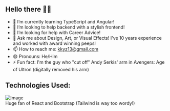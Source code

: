 ## Hello there 👳‍♂️

- 🌱 I’m currently learning TypeScript and Angular!
- 👯 I’m looking to help backend with a stylish frontend!
- 🤔 I’m looking for help with Career Advice!
- 💬 Ask me about Design, Art, or Visual Effects! I've 10 years experience and worked with award winning peeps!
- 📫 How to reach me: kkyz13@gmail.com
- 😄 Pronouns: He/Him
- ⚡ Fun fact: I'm the guy who "cut off" Andy Serkis' arm in Avengers: Age of Ultron (digitally removed his arm)

## Technologies Used:
![image](https://github.com/kkyz13/kkyz13/assets/155720573/d44d2b60-8da0-4db1-8a6d-25d43ac15402) <br/>
Huge fan of React and Bootstrap (Tailwind is way too wordy!)
<!--
**kkyz13/kkyz13** is a ✨ _special_ ✨ repository because its `README.md` (this file) appears on your GitHub profile.

Here are some ideas to get you started:

- 🔭 I’m currently working on ...
- 🌱 I’m currently learning ...
- 👯 I’m looking to collaborate on ...
- 🤔 I’m looking for help with ...
- 💬 Ask me about ...
- 📫 How to reach me: ...
- 😄 Pronouns: ...
- ⚡ Fun fact: ...
-->
